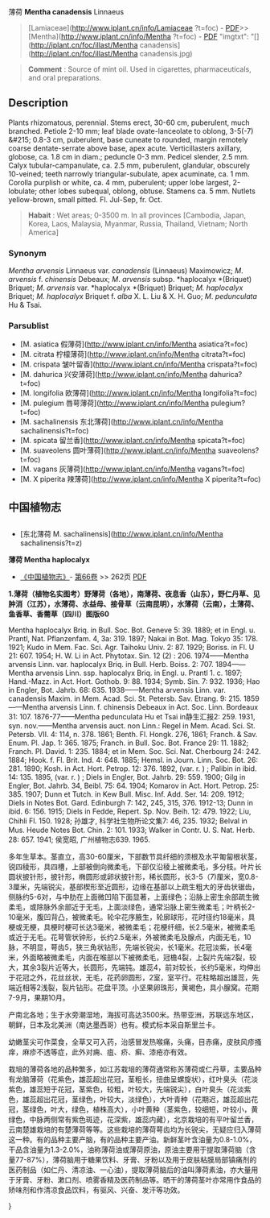 薄荷 **Mentha canadensis** Linnaeus

> [Lamiaceae](http://www.iplant.cn/info/Lamiaceae ?t=foc) - [PDF](http://iplant.cn/foc/pdf/Lamiaceae.pdf)>>[Mentha](http://www.iplant.cn/info/Mentha ?t=foc) - [PDF](http://www.iplant.cn/foc/pdf/Mentha.pdf)
  "imgtxt": "[](http://iplant.cn/foc/illast/Mentha canadensis](http://iplant.cn/foc/illast/Mentha canadensis.jpg)

> **Comment** : 
> Source of mint oil. Used in cigarettes, pharmaceuticals, and oral preparations.

## Description

Plants rhizomatous, perennial. Stems erect, 30-60 cm, puberulent, much branched. Petiole 2-10 mm; leaf blade ovate-lanceolate to oblong, 3-5(-7) &amp;#215; 0.8-3 cm, puberulent, base cuneate to rounded, margin remotely coarse dentate-serrate above base, apex acute. Verticillasters axillary, globose, ca. 1.8 cm in diam.; peduncle 0-3 mm. Pedicel slender, 2.5 mm. Calyx tubular-campanulate, ca. 2.5 mm, puberulent, glandular, obscurely 10-veined; teeth narrowly triangular-subulate, apex acuminate, ca. 1 mm. Corolla purplish or white, ca. 4 mm, puberulent; upper lobe largest, 2-lobulate; other lobes subequal, oblong, obtuse. Stamens ca. 5 mm. Nutlets yellow-brown, small pitted. Fl. Jul-Sep, fr. Oct.

> **Habait** : 
> Wet areas; 0-3500 m. In all provinces [Cambodia, Japan, Korea, Laos, Malaysia, Myanmar, Russia, Thailand, Vietnam; North America]

### Synonym
*Mentha arvensis* Linnaeus var. *canadensis* (Linnaeus) Maximowicz; *M*. *arvensis* f. *chinensis* Debeaux; *M*. *arvensis* subsp. *haplocalyx *(Briquet) Briquet; *M*. *arvensis* var. *haplocalyx *(Briquet) Briquet; *M. haplocalyx* Briquet; *M. haplocalyx* Briquet f. *alba* X. L. Liu & X. H. Guo; *M*. *pedunculata* Hu & Tsai.

### Parsublist

* [M.  asiatica  假薄荷](http://www.iplant.cn/info/Mentha asiatica?t=foc)
* [M.  citrata  柠檬薄荷](http://www.iplant.cn/info/Mentha citrata?t=foc)
* [M.  crispata  皱叶留香](http://www.iplant.cn/info/Mentha crispata?t=foc)
* [M.  dahurica  兴安薄荷](http://www.iplant.cn/info/Mentha dahurica?t=foc)
* [M.  longifolia  欧薄荷](http://www.iplant.cn/info/Mentha longifolia?t=foc)
* [M.  pulegium  唇萼薄荷](http://www.iplant.cn/info/Mentha pulegium?t=foc)
* [M.  sachalinensis  东北薄荷](http://www.iplant.cn/info/Mentha sachalinensis?t=foc)
* [M.  spicata  留兰香](http://www.iplant.cn/info/Mentha spicata?t=foc)
* [M.  suaveolens  圆叶薄荷](http://www.iplant.cn/info/Mentha suaveolens?t=foc)
* [M.  vagans  灰薄荷](http://www.iplant.cn/info/Mentha vagans?t=foc)
* [M.  X piperita  辣薄荷](http://www.iplant.cn/info/Mentha X piperita?t=foc)

## 中国植物志

## 
* [东北薄荷  M.  sachalinensis](http://www.iplant.cn/info/Mentha sachalinensis?t=z)

**薄荷 Mentha haplocalyx**

* [《中国植物志》](http://www.iplant.cn/frps)- [第66卷](http://www.iplant.cn/frps/vol/66) >> 262页 [PDF](http://www.iplant.cn/frps/pdf/66/262.PDF)

**1.薄荷（植物名实图考）野薄荷（各地），南薄荷、夜息香（山东），野仁丹草、见肿消（江苏），水薄荷、水益母、接骨草（云南昆明），水薄荷（云南），土薄荷、鱼香草、香薷草（四川）图版60**

Mentha haplocalyx Briq. in Bull. Soc. Bot. Geneve 5: 39. 1889; et in Engl. u. Prantl, Nat. Pflanzenfam. 4, 3a: 319. 1897; Nakai in Bot. Mag. Tokyo 35: 178. 1921; Kudo in Mem. Fac. Sci. Agr. Taihoku Univ. 2: 87. 1929; Boriss. in Fl. U 21: 607. 1954; H. W. Li in Act. Phytotax. Sin. 12 (2) : 206. 1974——Mentha arvensis Linn. var. haplocalyx Briq. in Bull. Herb. Boiss. 2: 707. 1894——Mentha arvensis Linn. ssp. haplocalyx Briq. in Engl. u. Prantl 1. c. 1897; Hand.-Mazz. in Act. Hort. Gothob. 9: 88. 1934; Symb. Sin. 7: 932. 1936; Hao in Engler, Bot. Jahrb. 68: 635. 1938——Mentha arvensis Linn. var. canadensis Maxim. in Mem. Acad. Sci. St. Petersb. Sav. Etrang. 9: 215. 1859——Mentha arvensis Linn. f. chinensis Debeaux in Act. Soc. Linn. Bordeaux 31: 107. 1876-77——Mentha pedunculata Hu et Tsai in静生汇报2: 259. 1931, syn. nov.——Mentha arvensis auct. non Linn.: Regel in Mem. Acad. Sci. St. Petersb. VII. 4: 114, n. 378. 1861; Benth. Fl. Hongk. 276, 1861; Franch. & Sav. Enum. Pl. Jap. 1: 365. 1875; Franch. in Bull. Soc. Bot. France 29: 11. 1882; Franch. Pl. David. 1: 235. 1884; et in Mem. Soc. Sci. Nat. Cherbourg 24: 242. 1884; Hook. f. Fl. Brit. Ind. 4: 648. 1885; Hemsl. in Journ. Linn. Soc. Bot. 26: 281. 1890; Kosh. in Act. Hort. Petrop. 12: 376. 1892, (var. r. ) ; Palibin in ibid. 14: 135. 1895, (var. r. ) ; Diels in Engler, Bot. Jahrb. 29: 559. 1900; Gilg in Engler, Bot. Jahrb. 34, Beibl. 75: 64. 1904; Komarov in Act. Hort. Petrop. 25: 385. 1907; Dunn et Tutch. in Kew Bull. Misc. Inf. Add. Ser. 14: 209. 1912; Diels in Notes Bot. Gard. Edinburgh 7: 142, 245, 315, 376. 1912-13; Dunn in ibid. 6: 156. 1915; Diels in Fedde, Repert. Sp. Nov. Beih. 12: 479. 1922; Liu, Chihli Fl. 150. 1928; 孙雄才, 科学社生物所论文集7: 46, 235. 1932; Belval in Mus. Heude Notes Bot. Chin. 2: 101. 1933; Walker in Contr. U. S. Nat. Herb. 28: 657. 1941; 侯宽昭, 广州植物志639. 1965.

多年生草本。茎直立，高30-60厘米，下部数节具纤细的须根及水平匍匐根状茎，锐四稜形，具四槽，上部被倒向微柔毛，下部仅沿稜上被微柔毛，多分枝。叶片长圆状披针形，披针形，椭圆形或卵状披针形，稀长圆形，长3-5（7)厘米，宽0.8-3厘米，先端锐尖，基部楔形至近圆形，边缘在基部以上疏生粗大的牙齿状锯齿，侧脉约5-6对，与中肋在上面微凹陷下面显著，上面绿色；沿脉上密生余部疏生微柔毛，或除脉外余部近于无毛，上面淡绿色，通常沿脉上密生微柔毛；叶柄长2-10毫米，腹凹背凸，被微柔毛。轮伞花序腋生，轮廓球形，花时径约18毫米，具梗或无梗，具梗时梗可长达3毫米，被微柔毛；花梗纤细，长2.5毫米，被微柔毛或近于无毛。花萼管状钟形，长约2.5毫米，外被微柔毛及腺点，内面无毛，10脉，不明显，萼齿5，狭三角状钻形，先端长锐尖，长1毫米。花冠淡紫，长4毫米，外面略被微柔毛，内面在喉部以下被微柔毛，冠檐4裂，上裂片先端2裂，较大，其余3裂片近等大，长圆形，先端钝。雄蕊4，前对较长，长约5毫米，均伸出于花冠之外，花丝丝状，无毛，花药卵圆形，2室，室平行。花柱略超出雄蕊，先端近相等2浅裂，裂片钻形。花盘平顶。小坚果卵珠形，黄褐色，具小腺窝。花期7-9月，果期10月。

产南北各地；生于水旁潮湿地，海拔可高达3500米。热带亚洲，苏联远东地区，朝鲜，日本及北美洲（南达墨西哥）也有。模式标本采自斯里兰卡。

幼嫩茎尖可作菜食，全草又可入药，治感冒发热喉痛，头痛，目赤痛，皮肤风疹搔痒，麻疹不透等症，此外对痈、疽、疥、癣、漆疮亦有效。

栽培的薄荷各地的品种繁多，如江苏栽培的薄荷通常称苏薄荷或仁丹草，主要品种有龙脑薄荷（花紫色，雄蕊超出花冠，茎粗长，扭曲呈螺旋状），红叶臭头（花淡紫色，雄蕊短于花冠，茎紫色，较粗，叶较大，先端锐尖），白叶臭头（花淡紫色，雄蕊超出花冠，茎绿色，叶较大，淡绿色），大叶青种（花期迟，雄蕊超出花冠，茎绿色，叶大，绿色，植株高大），小叶黄种（茎紫色，较细短，叶较小，黄绿色，中脉两侧常有紫色斑迹，花深紫，雄蕊内藏），北京栽培的有平叶留兰香，云南楚雄栽培的有楚薄荷等等。这些栽培的薄荷萼齿均为长锐尖，无疑应归入薄荷这一种。有的品种主要产脑，有的品种主要产油。新鲜茎叶含油量为0.8-1.0%，干品含油量为1.3-2.0%，油称薄荷油或薄荷原油，原油主要用于提取薄荷脑（含量77-87%），薄荷脑用于糖果饮料、牙膏、牙粉以及用于皮肤粘膜局部镇痛剂的医药制品（如仁丹、清凉油、一心油），提取薄荷脑后的油叫薄荷素油，亦大量用于牙膏、牙粉、漱口剂、喷雾香精及医药制品等。晒干的薄荷茎叶亦常用作食品的矫味剂和作清凉食品饮料，有驱风、兴奋、发汗等功效。

}